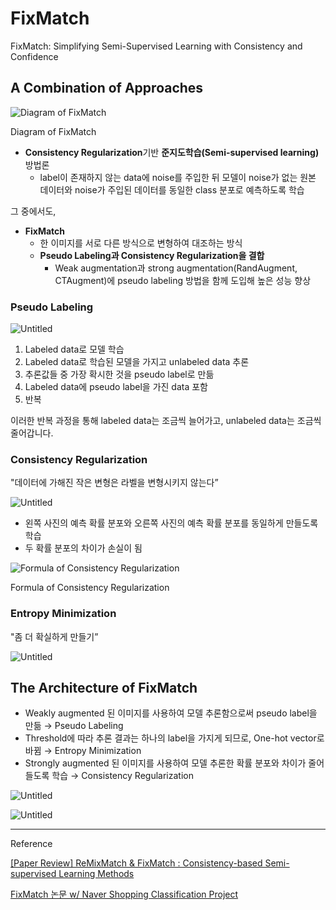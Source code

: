 # FixMatch

 FixMatch: Simplifying Semi-Supervised Learning with Consistency and Confidence

## A Combination of Approaches

![Diagram of FixMatch](https://s3-us-west-2.amazonaws.com/secure.notion-static.com/b37f6306-68cb-4de9-8ac3-434580a23c9c/Untitled.png)

Diagram of FixMatch

- **Consistency Regularization**기반 **준지도학습(Semi-supervised learning)** 방법론
    - label이 존재하지 않는 data에 noise를 주입한 뒤 모델이 noise가 없는 원본 데이터와 noise가 주입된 데이터를 동일한 class 분포로 예측하도록 학습

그 중에서도,

- **FixMatch**
    - 한 이미지를 서로 다른 방식으로 변형하여 대조하는 방식
    - **Pseudo Labeling과 Consistency Regularization을 결합**
        - Weak augmentation과 strong augmentation(RandAugment, CTAugment)에 pseudo labeling 방법을 함께 도입해 높은 성능 향상
        

### **Pseudo Labeling**

![Untitled](https://s3-us-west-2.amazonaws.com/secure.notion-static.com/eb84762e-bf38-485c-9621-2346d3262010/Untitled.png)

1. Labeled data로 모델 학습
2. Labeled data로 학습된 모델을 가지고 unlabeled data 추론
3. 추론값들 중 가장 확시한 것을 pseudo label로 만듦
4. Labeled data에 pseudo label을 가진 data 포함
5. 반복

이러한 반복 과정을 통해 labeled data는 조금씩 늘어가고, unlabeled data는 조금씩 줄어갑니다. 

### **Consistency Regularization**

"데이터에 가해진 작은 변형은 라벨을 변형시키지 않는다”

![Untitled](https://s3-us-west-2.amazonaws.com/secure.notion-static.com/0596be33-9cf2-4130-9f14-f8d231bc5ef7/Untitled.png)

- 왼쪽 사진의 예측 확률 분포와 오른쪽 사진의 예측 확률 분포를 동일하게 만들도록 학습
- 두 확률 분포의 차이가 손실이 됨

![Formula of Consistency Regularization](https://s3-us-west-2.amazonaws.com/secure.notion-static.com/ca82d57b-7b04-41bf-8590-b1c9ee32135d/Untitled.png)

Formula of Consistency Regularization

### **Entropy Minimization**

"좀 더 확실하게 만들기”

![Untitled](https://s3-us-west-2.amazonaws.com/secure.notion-static.com/849f6649-7f9a-4be8-be0d-70a5d83da6d8/Untitled.png)



## The Architecture of FixMatch

- Weakly augmented 된 이미지를 사용하여 모델 추론함으로써 pseudo label을 만듦 → Pseudo Labeling
- Threshold에 따라 추론 결과는 하나의 label을 가지게 되므로, One-hot vector로 바뀜 → Entropy Minimization
- Strongly augmented 된 이미지를 사용하여 모델 추론한 확률 분포와 차이가 줄어들도록 학습 → Consistency Regularization

![Untitled](https://s3-us-west-2.amazonaws.com/secure.notion-static.com/924136e1-2755-4842-827d-c80e9717dfa0/Untitled.png)

![Untitled](https://s3-us-west-2.amazonaws.com/secure.notion-static.com/9f050d3d-916e-4eaa-81f8-7c42c8c4d1aa/Untitled.png)

---

Reference
[](https://arxiv.org/ftp/arxiv/papers/2001/2001.07685.pdf)

[[Paper Review] ReMixMatch & FixMatch : Consistency-based Semi-supervised Learning Methods](http://dsba.korea.ac.kr/seminar/?mod=document&uid=248)

[FixMatch 논문 w/ Naver Shopping Classification Project](https://ainote.tistory.com/6)
